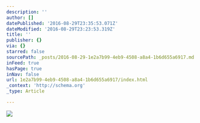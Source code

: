 ```yaml
---
description: ''
author: []
datePublished: '2016-08-29T23:35:53.071Z'
dateModified: '2016-08-29T23:23:53.319Z'
title: ''
publisher: {}
via: {}
starred: false
sourcePath: _posts/2016-08-29-1e2a7b99-4eb9-4508-a8a4-1b6d655a6917.md
inFeed: true
hasPage: true
inNav: false
url: 1e2a7b99-4eb9-4508-a8a4-1b6d655a6917/index.html
_context: 'http://schema.org'
_type: Article

---
```

![](https://the-grid-user-content.s3-us-west-2.amazonaws.com/0774be88-1a2e-4fd1-a1dc-cd603ec25006.jpg)